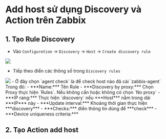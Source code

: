 # Add host sử dụng Discovery và Action trên Zabbix
## 1. Tạo Rule Discovery
- Vào `Configuretion` -> `Discovery` -> `Host` -> `Create discovery rule`
<img src=https://i.imgur.com/98yLVFx.png>

- Tiếp theo điển các thông số trong `Discovery rules`
<img src=https://i.imgur.com/rIw7zQ2.png>
- Ở đây chọn `agent check` là để check host nào đã cài `zabbix-agent` 
Trong đó:
- ***Name:*** Tên Rule
- ***Discovery by proxy:*** Chọn Proxy thực hiện `Rules`. Nếu không cần hoặc không có chọn `No proxy`
- ***IP rang:*** Thực hiện `discovery` nếu ***Host*** nằm trong dải ***IP*** này
- ***Update interval:*** Khoảng thời gian thực hiện ***discovery***
- ***Checks:*** điền thông tin dùng để ***check***
- ***Device uniqueness criteria:***


## 2. Tạo Action add host
